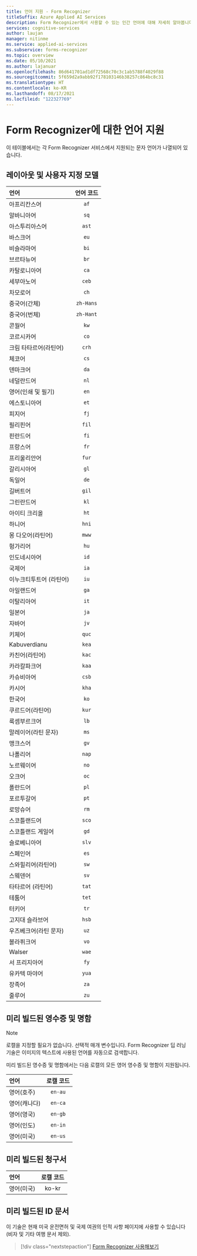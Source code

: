 ```yaml
---
title: 언어 지원 - Form Recognizer
titleSuffix: Azure Applied AI Services
description: Form Recognizer에서 사용할 수 있는 인간 언어에 대해 자세히 알아봅니다.
services: cognitive-services
author: laujan
manager: nitinme
ms.service: applied-ai-services
ms.subservice: forms-recognizer
ms.topic: overview
ms.date: 05/10/2021
ms.author: lajanuar
ms.openlocfilehash: 86d641701ad1df72568c70c3c1ab5788f4029f88
ms.sourcegitcommit: 5f659d2a9abb92f178103146b38257c864bc8c31
ms.translationtype: HT
ms.contentlocale: ko-KR
ms.lasthandoff: 08/17/2021
ms.locfileid: "122327769"
---
```

# <a name="language-support-for-form-recognizer"></a>Form Recognizer에 대한 언어 지원

 이 테이블에서는 각 Form Recognizer 서비스에서 지원되는 문자 언어가 나열되어 있습니다.

<!-- markdownlint-disable MD001 -->
<!-- markdownlint-disable MD024 -->

## <a name="layout-and-custom-model"></a>레이아웃 및 사용자 지정 모델

|언어| 언어 코드 |
|:-----|:----:|
|아프리칸스어|`af`|
|알바니아어 |`sq`|
|아스투리아스어 |`ast`|
|바스크어  |`eu`|
|비슬라마어   |`bi`|
|브르타뉴어    |`br`|
|카탈로니아어    |`ca`|
|세부아노어    |`ceb`|
|차모로어  |`ch`|
|중국어(간체) | `zh-Hans`|
|중국어(번체) | `zh-Hant`|
|콘월어     |`kw`|
|코르시카어      |`co`|
|크림 타타르어(라틴어)  |`crh`|
|체코어 | `cs` |
|덴마크어 | `da` |
|네덜란드어 | `nl` |
|영어(인쇄 및 필기) | `en` |
|에스토니아어  |`et`|
|피지어 |`fj`|
|필리핀어  |`fil`|
|핀란드어 | `fi` |
|프랑스어 | `fr` |
|프리울리안어  | `fur` |
|갈리시아어   | `gl` |
|독일어 | `de` |
|길버트어    | `gil` |
|그린란드어   | `kl` |
|아이티 크리올  | `ht` |
|하니어  | `hni` |
|몽 다오어(라틴어) | `mww` |
|헝가리어 | `hu` |
|인도네시아어   | `id` |
|국제어  | `ia` |
|이누크티투트어 (라틴어)  | `iu`  |
|아일랜드어    | `ga` |
|이탈리아어 | `it` |
|일본어 | `ja` |
|자바어 | `jv` |
|키체어  | `quc` |
|Kabuverdianu | `kea` |
|카친어(라틴어) | `kac` |
|카라칼파크어 | `kaa` |
|카슈비아어 | `csb` |
|카시어  | `kha` |
|한국어 | `ko` |
|쿠르드어(라틴어) | `kur` |
|룩셈부르크어  | `lb` |
|말레이어(라틴 문자)  | `ms` |
|맹크스어  | `gv` |
|나폴리어   | `nap` |
|노르웨이어 | `no` |
|오크어 | `oc` |
|폴란드어 | `pl` |
|포르투갈어 | `pt` |
|로망슈어  | `rm` |
|스코틀랜드어  | `sco` |
|스코틀랜드 게일어  | `gd` |
|슬로베니아어  | `slv` |
|스페인어 | `es` |
|스와힐리어(라틴어)  | `sw` |
|스웨덴어 | `sv` | 
|타타르어 (라틴어)  | `tat` |
|테툼어    | `tet` |
|터키어 | `tr` |
|고지대 슬라브어  | `hsb` |
|우즈베크어(라틴 문자)     | `uz` |
|볼라퓌크어   | `vo` |
|Walser    | `wae` |
|서 프리지아어 | `fy` |
|유카텍 마야어 | `yua` |
|장족어 | `za` |
|줄루어  | `zu` |

## <a name="prebuilt-receipt-and-business-card"></a>미리 빌드된 영수증 및 명함

>[!NOTE]
 > 로캘을 지정할 필요가 없습니다. 선택적 매개 변수입니다. Form Recognizer 딥 러닝 기술은 이미지의 텍스트에 사용된 언어를 자동으로 검색합니다.

미리 빌드된 영수증 및 명함에서는 다음 로캘의 모든 영어 영수증 및 명함이 지원됩니다.

|언어| 로캘 코드 |
|:-----|:----:|
|영어(호주)|`en-au`|
|영어(캐나다)|`en-ca`|
|영어(영국)|`en-gb`|
|영어(인도)|`en-in`|
|영어(미국)| `en-us`|

## <a name="prebuilt-invoice"></a>미리 빌드된 청구서

언어| 로캘 코드 |
|:-----|:----:|
|영어(미국)|ko-kr|

## <a name="prebuilt-identity-documents"></a>미리 빌드된 ID 문서

이 기술은 현재 미국 운전면허 및 국제 여권의 인적 사항 페이지에 사용할 수 있습니다(비자 및 기타 여행 문서 제외).

> [!div class="nextstepaction"]
> [Form Recognizer 사용해보기](https://aka.ms/fott-2.1-ga)

